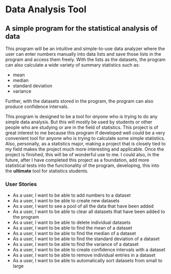# Data Analysis Tool

## A simple program for the statistical analysis of data

This program will be an intuitive and simple-to-use data analyzer where the user can enter numbers manually into data 
lists and save those lists in the program and access them freely. With the lists as the datasets, the program can also 
calculate a wide variety of summary statistics such as:
- mean
- median
- standard deviation
- variance

Further, with the datasets stored in the program, the program can also produce confidence intervals.

This program is designed to be a tool for *anyone* who is trying to do any simple data analysis. But this will mostly 
be used by students or other people who are studying or are in the field of statistics. This project is of great 
interest to me because this program if developed well could be a very convenient tool for anyone who is trying to 
calculate some simple statistics. Also, personally, as a statistics major, making a project that is closely tied to my 
field makes the project much more interesting and applicable. Once the project is finished, this will be of wonderful 
use to me. I could also, in the future, after I have completed this project as a foundation, add more statistical tests 
into the functionality of the program, developing, this into the **ultimate** tool for statistics students.

### User Stories

- As a user, I want to be able to add numbers to a dataset
- As a user, I want to be able to create new datasets
- As a user, I want to see a pool of all the data that have been added
- As a user, I want to be able to clear all datasets that have been added to the program
- As a user, I want to be able to delete individual datasets
- As a user, I want to be able to find the mean of a dataset
- As a user, I want to be able to find the median of a dataset
- As a user, I want to be able to find the standard deviation of a dataset
- As a user, I want to be able to find the variance of a dataset
- As a user, I want to be able to create confidence intervals with a dataset
- As a user, I want to be able to remove individual entries in a dataset
- As a user, I want to be able to automatically sort datasets from small to large 

 